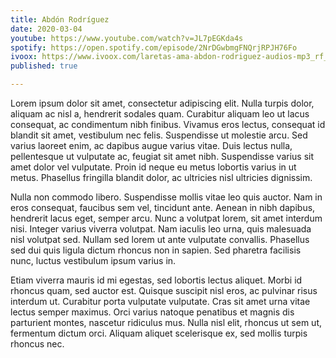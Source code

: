 ```yaml
---
title: Abdón Rodríguez
date: 2020-03-04
youtube: https://www.youtube.com/watch?v=JL7pEGKda4s 
spotify: https://open.spotify.com/episode/2NrDGwbmgFNQrjRPJH76Fo
ivoox: https://www.ivoox.com/laretas-ama-abdon-rodriguez-audios-mp3_rf_66624653_1.html
published: true

---
```


Lorem ipsum dolor sit amet, consectetur adipiscing elit. Nulla turpis dolor, aliquam ac nisl a, hendrerit sodales quam. Curabitur aliquam leo ut lacus consequat, ac condimentum nibh finibus. Vivamus eros lectus, consequat id blandit sit amet, vestibulum nec felis. Suspendisse ut molestie arcu. Sed varius laoreet enim, ac dapibus augue varius vitae. Duis lectus nulla, pellentesque ut vulputate ac, feugiat sit amet nibh. Suspendisse varius sit amet dolor vel vulputate. Proin id neque eu metus lobortis varius in ut metus. Phasellus fringilla blandit dolor, ac ultricies nisl ultricies dignissim.

Nulla non commodo libero. Suspendisse mollis vitae leo quis auctor. Nam in eros consequat, faucibus sem vel, tincidunt ante. Aenean in nibh dapibus, hendrerit lacus eget, semper arcu. Nunc a volutpat lorem, sit amet interdum nisi. Integer varius viverra volutpat. Nam iaculis leo urna, quis malesuada nisl volutpat sed. Nullam sed lorem ut ante vulputate convallis. Phasellus sed dui quis ligula dictum rhoncus non in sapien. Sed pharetra facilisis nunc, luctus vestibulum ipsum varius in.

Etiam viverra mauris id mi egestas, sed lobortis lectus aliquet. Morbi id rhoncus quam, sed auctor est. Quisque suscipit nisl eros, ac pulvinar risus interdum ut. Curabitur porta vulputate vulputate. Cras sit amet urna vitae lectus semper maximus. Orci varius natoque penatibus et magnis dis parturient montes, nascetur ridiculus mus. Nulla nisl elit, rhoncus ut sem ut, fermentum dictum orci. Aliquam aliquet scelerisque ex, sed mollis turpis rhoncus nec.

